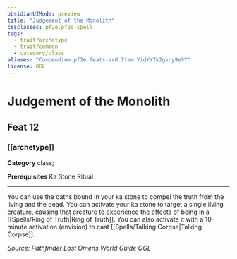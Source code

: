 ```yaml
---
obsidianUIMode: preview
title: "Judgement of the Monolith"
cssclasses: pf2e,pf2e-spell
tags:
  - trait/archetype
  - trait/common
  - category/class
aliases: "Compendium.pf2e.feats-srd.Item.YidYY7k2gvny9eSY"
license: OGL
---
```

# Judgement of the Monolith
## Feat 12
### [[archetype]]

**Category** class; 



**Prerequisites** Ka Stone Ritual
* * *
You can use the oaths bound in your ka stone to compel the truth from the living and the dead. You can activate your ka stone to target a single living creature, causing that creature to experience the effects of being in a [[Spells/Ring of Truth|Ring of Truth]]. You can also activate it with a 10-minute activation (envision) to cast [[Spells/Talking Corpse|Talking Corpse]].

*Source: Pathfinder Lost Omens World Guide*
*OGL*